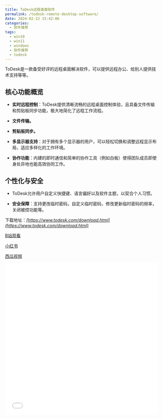 ```yaml
---
title: ToDesk远程桌面软件
permalink: /todesk-remote-desktop-software/
date: 2024-02-22 15:42:06
categories: 
  - 软件推荐
tags: 
  - win10
  - win11
  - windows
  - 软件推荐
  - todesk
---
```


ToDesk是一款备受好评的远程桌面解决软件，可以提供远程办公、给别人提供技术支持等等。

<!--more-->
## 核心功能概览

- **实时远程控制**：ToDesk提供清晰流畅的远程桌面控制体验，且具备文件传输和剪贴板同步功能，极大地简化了远程工作流程。

- **文件传输。**

- **剪贴板同步。**

- **多显示器支持**：对于拥有多个显示器的用户，可以轻松切换和调整远程显示布局，适应多样化的工作环境。

- **协作功能**：内建的即时通信和简单的协作工具（例如白板）使得团队成员即使身处异地也能高效协同工作。

## **个性化与安全**

- ToDesk允许用户自定义快捷键、语言偏好以及软件主题，以契合个人习惯。

- **安全保障**：支持更改临时密码，自定义临时密码，修改更新临时密码的频率，关闭被控功能等。

下载地址：_[https://www.todesk.com/download.html](https://www.todesk.com/download.html)_

[B站观看](https://www.bilibili.com/video/BV1dx421Z7ak/)

[小红书](http://xhslink.com/GXUI9B)

[西瓜视频](https://www.ixigua.com/7338433842111480355)

<iframe src="//player.bilibili.com/player.html?aid=1750922860&amp;bvid=BV1dx421Z7ak&amp;cid=1447790778&amp;p=1" allowfullscreen="allowfullscreen" width="100%" height="500" scrolling="no" frameborder="0"></iframe>
